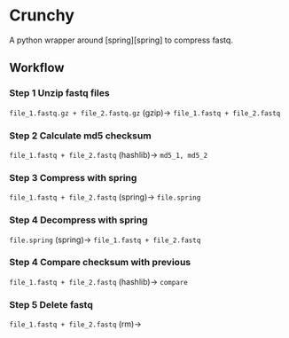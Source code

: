 # Crunchy

A python wrapper around [spring][spring] to compress fastq.

## Workflow

### Step 1 Unzip fastq files
`file_1.fastq.gz + file_2.fastq.gz` (gzip)-> `file_1.fastq + file_2.fastq`

### Step 2 Calculate md5 checksum
`file_1.fastq + file_2.fastq` (hashlib)-> `md5_1, md5_2`

### Step 3 Compress with spring
`file_1.fastq + file_2.fastq` (spring)-> `file.spring`

### Step 4 Decompress with spring
`file.spring` (spring)-> `file_1.fastq + file_2.fastq`

### Step 4 Compare checksum with previous
`file_1.fastq + file_2.fastq` (hashlib)-> `compare`

### Step 5 Delete fastq
`file_1.fastq + file_2.fastq` (rm)->